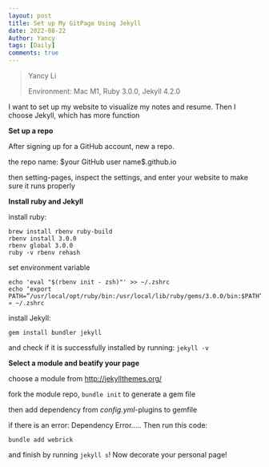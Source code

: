 ```yaml
---
layout: post
title: Set up My GitPage Using Jekyll
date: 2022-08-22
Author: Yancy 
tags: [Daily]
comments: true
---
```


> Yancy Li
>
> Environment: Mac M1, Ruby 3.0.0, Jekyll 4.2.0

I want to set up my website to visualize my notes and resume. Then I choose Jekyll, which has more function

**Set up a repo**

After signing up for a GitHub account, new a repo.

the repo name: \$your GitHub user name\$.github.io

then setting-pages, inspect the settings, and enter your website to make sure it runs properly

**Install ruby and Jekyll**

install ruby:

```shell
brew install rbenv ruby-build
rbenv install 3.0.0 
rbenv global 3.0.0 
ruby -v rbenv rehash
```

set environment variable 

```shell
echo 'eval "$(rbenv init - zsh)"' >> ~/.zshrc
echo ‘export PATH=”/usr/local/opt/ruby/bin:/usr/local/lib/ruby/gems/3.0.0/bin:$PATH”’ » ~/.zshrc
```

install Jekyll:

`gem install bundler jekyll`

and check if it is successfully installed by running: `jekyll -v`

**Select a module and beatify your page**

choose a module from http://jekyllthemes.org/

fork the module repo, `bundle init` to generate a gem file

then add dependency from _config.yml_-plugins to gemfile

if there is an error: Dependency Error..... Then run this code:

`bundle add webrick`

and finish by running `jekyll s`! Now decorate your personal page!